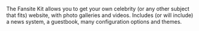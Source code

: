 The Fansite Kit allows you to get your own celebrity (or any other subject that fits) website, with photo galleries and videos. Includes (or will include) a news system, a guestbook, many configuration options and themes.
